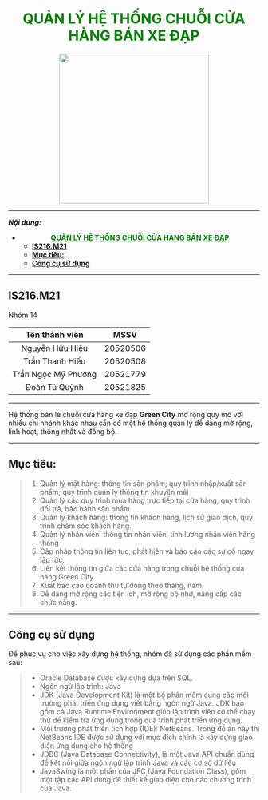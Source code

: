 # <font color="green"> <center>**QUẢN LÝ HỆ THỐNG CHUỖI CỬA HÀNG BÁN XE ĐẠP**</center> </font>

<center> <img src="https://cdn-icons-png.flaticon.com/512/1598/1598431.png" width="300" height="300"> </center>

---

_**Nội dung:**_

- [<font color="green"> <center>**QUẢN LÝ HỆ THỐNG CHUỖI CỬA HÀNG BÁN XE ĐẠP**</center> </font>](#font-colorgreen-centerquản-lý-hệ-thống-chuỗi-cửa-hàng-bán-xe-đạpcenter-font)
  - [**IS216.M21**](#is216m21)
  - [**Mục tiêu:**](#mục-tiêu)
  - [**Công cụ sử dụng**](#công-cụ-sử-dụng)

---

## **IS216.M21**

Nhóm 14

<center>

|   Tên thành viên    |   MSSV   |
| :-----------------: | :------: |
|   Nguyễn Hữu Hiệu   | 20520506 |
|   Trần Thanh Hiếu   | 20520508 |
| Trần Ngọc Mỹ Phương | 20521779 |
|    Đoàn Tú Quỳnh    | 20521825 |

</center>

---

Hệ thống bán lẻ chuỗi cửa hàng xe đạp **Green City** mở rộng quy mô với nhiều chi nhánh khác nhau cần có một hệ thống quản lý dễ dàng mở rộng, linh hoạt, thống nhất và đồng bộ.

---

## **Mục tiêu:**

> 1. Quản lý mặt hàng: thông tin sản phẩm; quy trình nhập/xuất sản phẩm; quy trình quản lý thông tin khuyến mãi
> 2. Quản lý các quy trình mua hàng trực tiếp tại cửa hàng, quy trình đổi trả, bảo hành sản phẩm
> 3. Quản lý khách hàng: thông tin khách hàng, lịch sử giao dịch, quy trình chăm sóc khách hàng.
> 4. Quản lý nhân viên: thông tin nhân viên, tính lương nhân viên hằng tháng
> 5. Cập nhập thông tin liên tục, phát hiện và báo cáo các sự cố ngay lập tức.
> 6. Liên kết thông tin giữa các cửa hàng trong chuỗi hệ thống cửa hàng Green City.
> 7. Xuất báo cáo doanh thu tự động theo tháng, năm.
> 8. Dễ dàng mở rộng các tiện ích, mở rộng bộ nhớ, nâng cấp các chức năng.

---

## **Công cụ sử dụng**

Để phục vụ cho việc xây dựng hệ thống, nhóm đã sử dụng các phần mềm sau:

> - Oracle Database được xây dựng dựa trên SQL.
> - Ngôn ngữ lập trình: Java
> - JDK (Java Development Kit) là một bộ phần mềm cung cấp môi trường phát triển ứng dụng viết bằng ngôn ngữ Java. JDK bao gồm cả Java Runtime Environment giúp lập trình viên có thể chạy thử để kiểm tra ứng dụng trong quá trình phát triển ứng dụng.
> - Môi trường phát triển tích hợp (IDE): NetBeans. Trong đồ án này thì NetBeans IDE được sử dụng với mục đích chính là xây dựng giao diện ứng dụng cho hệ thống
> - JDBC (Java Database Connectivity), là một Java API chuẩn dùng để kết nối giữa ngôn ngữ lập trình Java và các cơ sở dữ liệu
> - JavaSwing là một phần của JFC (Java Foundation Class), gồm một tập các API dùng để thiết kế giao diện cho các chương trình của Java.
